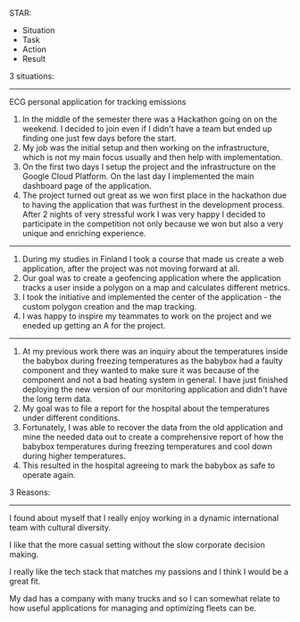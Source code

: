 STAR:
- Situation
- Task
- Action
- Result

3 situations:

---
ECG personal application for tracking emissions
1. In the middle of the semester there was a Hackathon going on on the weekend. I decided to join even if I didn't have a team but ended up finding one just few days before the start.
2. My job was the initial setup and then working on the infrastructure, which is not my main focus usually and then help with implementation.
3. On the first two days I setup the project and the infrastructure on the Google Cloud Platform. On the last day I implemented the main dashboard page of the application.
4. The project turned out great as we won first place in the hackathon due to having the application that was furthest in the development process. After 2 nights of very stressful work I was very happy I decided to participate in the competition not only because we won but also a very unique and enriching experience.
---
1. During my studies in Finland I took a course that made us create a web application, after the project was not moving forward at all.
2. Our goal was to create a geofencing application where the application tracks a user inside a polygon on a map and calculates different metrics.
3. I took the initiative and implemented the center of the application - the custom polygon creation and the map tracking.
4. I was happy to inspire my teammates to work on the project and we eneded up getting an A for the project.
---
1. At my previous work there was an inquiry about the temperatures inside the babybox during freezing temperatures as the babybox had a faulty component and they wanted to make sure it was because of the component and not a bad heating system in general.
   I have just finished deploying the new version of our monitoring application and didn't have the long term data.
4. My goal was to file a report for the hospital about the temperatures under different conditions.
5. Fortunately, I was able to recover the data from the old application and mine the needed data out to create a comprehensive report of how the babybox temperatures during freezing temperatures and cool down during higher temperatures.
6. This resulted in the hospital agreeing to mark the babybox as safe to operate again.

3 Reasons:

---

I found about myself that I really enjoy working in a dynamic international team with cultural diversity.

I like that the more casual setting without the slow corporate decision making.

I really like the tech stack that matches my passions and I think I would be a great fit.

My dad has a company with many trucks and so I can somewhat relate to how useful applications for managing and optimizing fleets can be.